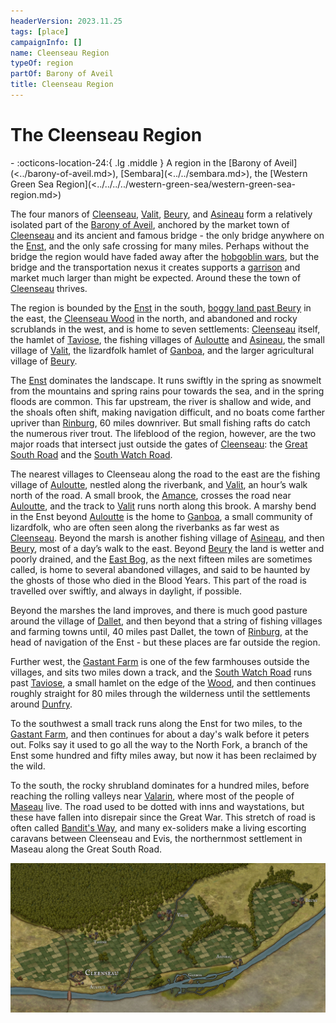 ```yaml
---
headerVersion: 2023.11.25
tags: [place]
campaignInfo: []
name: Cleenseau Region
typeOf: region
partOf: Barony of Aveil
title: Cleenseau Region
---
```

# The Cleenseau Region
<div class="grid cards ext-narrow-margin ext-one-column" markdown>
-    :octicons-location-24:{ .lg .middle } A region in the [Barony of Aveil](<../barony-of-aveil.md>), [Sembara](<../../sembara.md>), the [Western Green Sea Region](<../../../../western-green-sea/western-green-sea-region.md>)  
</div>


The four manors of [Cleenseau](<./manor-of-cleenseau.md>), [Valit](<./manor-of-valit.md>), [Beury](<./manor-of-beury.md>), and [Asineau](<./manor-of-asineau.md>) form a relatively isolated part of the [Barony of Aveil](<../barony-of-aveil.md>), anchored by the market town of [Cleenseau](<cleenseau/cleenseau.md>) and its ancient and famous bridge - the only bridge anywhere on the [Enst](<../../../rivers/wistel-enst-watershed/enst.md>), and the only safe crossing for many miles. Perhaps without the bridge the region would have faded away after the [hobgoblin wars](<../../../../../history/third-hobgoblin-war-sembara.md>), but the bridge and the transportation nexus it creates supports a [garrison](<../../../../../groups/sembaran-army/army-garrison-of-cleenseau.md>) and market much larger than might be expected. Around these the town of [Cleenseau](<cleenseau/cleenseau.md>) thrives. 

The region is bounded by the [Enst](<../../../rivers/wistel-enst-watershed/enst.md>) in the south, [boggy land past Beury](<./east-bog.md>) in the east, the [Cleenseau Wood](<./cleenseau-wood.md>) in the north, and abandoned and rocky scrublands in the west, and is home to seven settlements: [Cleenseau](<cleenseau/cleenseau.md>) itself, the hamlet of [Taviose](<./taviose.md>), the fishing villages of [Auloutte](<./auloutte.md>) and [Asineau](<./asineau.md>), the small village of [Valit](<./valit.md>), the lizardfolk hamlet of [Ganboa](<./ganboa.md>), and the larger agricultural village of [Beury](<./beury.md>).

The [Enst](<../../../rivers/wistel-enst-watershed/enst.md>) dominates the landscape. It runs swiftly in the spring as snowmelt from the mountains and spring rains pour towards the sea, and in the spring floods are common. This far upstream, the river is shallow and wide, and the shoals often shift, making navigation difficult, and no boats come farther upriver than [Rinburg](<../rinburg.md>), 60 miles downriver. But small fishing rafts do catch the numerous river trout. The lifeblood of the region, however,  are the two major roads that intersect just outside the gates of [Cleenseau](<cleenseau/cleenseau.md>): the [Great South Road](<../../../roads/great-south-road.md>) and the [South Watch Road](<../../../roads/south-watch-road.md>).  

The nearest villages to Cleenseau along the road to the east are the fishing village of [Auloutte](<./auloutte.md>), nestled along the riverbank, and [Valit](<./valit.md>), an hour’s walk north of the road. A small brook, the [Amance](<./amance-brook.md>), crosses the road near [Auloutte](<./auloutte.md>), and the track to [Valit](<./valit.md>) runs north along this brook. A marshy bend in the Enst beyond [Auloutte](<./auloutte.md>) is the home to [Ganboa](<./ganboa.md>), a small community of lizardfolk, who are often seen along the riverbanks as far west as [Cleenseau](<cleenseau/cleenseau.md>). Beyond the marsh is another fishing village of [Asineau](<./asineau.md>), and then [Beury](<./beury.md>), most of a day’s walk to the east. Beyond [Beury](<./beury.md>) the land is wetter and poorly drained, and the [East Bog](<./east-bog.md>), as the next fifteen miles are sometimes called, is home to several abandoned villages, and said to be haunted by the ghosts of those who died in the Blood Years. This part of the road is travelled over swiftly, and always in daylight, if possible.

Beyond the marshes the land improves, and there is much good pasture around the village of [Dallet](<../dallet.md>), and then beyond that a string of fishing villages and farming towns until, 40 miles past Dallet, the town of [Rinburg](<../rinburg.md>), at the head of navigation of the Enst - but these places are far outside the region.

Further west, the [Gastant Farm](<./gastant-farm.md>) is one of the few farmhouses outside the villages, and sits two miles down a track, and the [South Watch Road](<../../../roads/south-watch-road.md>) runs past [Taviose](<./taviose.md>), a small hamlet on the edge of the [Wood](<./cleenseau-wood.md>), and then continues roughly straight for 80 miles through the wilderness until the settlements around [Dunfry](<../../western-marches/dunfry.md>). 

To the southwest a small track runs along the Enst for two miles, to the [Gastant Farm](<./gastant-farm.md>), and then continues for about a day's walk before it peters out. Folks say it used to go all the way to the North Fork, a branch of the Enst some hundred and fifty miles away, but now it has been reclaimed by the wild. 

To the south, the rocky shrubland dominates for a hundred miles, before reaching the rolling valleys near [Valarin](<../../../duchy-of-maseau/valarin.md>), where most of the people of [Maseau](<../../../duchy-of-maseau/duchy-of-maseau.md>) live. The road used to be dotted with inns and waystations, but these have fallen into disrepair since the Great War. This stretch of road is often called [Bandit's Way](<../../../roads/bandit-s-way.md>), and many ex-soliders make a living escorting caravans between Cleenseau and Evis, the northernmost settlement in Maseau along the Great South Road.

![Cleenseau Region Map](../../../../../assets/cleenseau-region-map.jpg)

